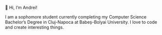 👋 Hi, I’m Andrei!

I am a sophomore student currently completing my Computer Science Bachelor’s Degree in Cluj-Napoca at Babeș-Bolyai University. I love to code and create interesting things.
